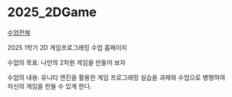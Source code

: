 # 2025_2DGame

[수업전체](https://github.com/dknife/dknife.github.io/wiki/Lecture_Homepage)

2025 1학기 2D 게임프로그래밍 수업 홈페이지

수업의 목표: 나만의 2차원 게임을 만들어 보자

수업의 내용: 유니티 엔진을 활용한 게임 프로그래밍 실습을 과제와 수업으로 병행하여 자신의 게임을 만들 수 있게 한다.

